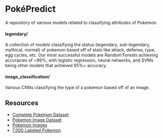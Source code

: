 # PokéPredict

A repository of various models related to classifying attributes of Pokemon. 

#### legendary/
A collection of models classifying the status (legendary, sub-legendary, mythical, normal) of pokemon based off of stats like attack, defense, type, egg cycles, etc. 
Our most successful models are Random Forests achieving accuracies of ~99%, with logistic regression, neural networks, and SVMs being other models that achieved 95%+ accuracy. 

#### image_classification/
Various CNNs classifying the type of a pokemon based off of an image. 

## Resources

* [Complete Pokemon Dataset](https://www.kaggle.com/mariotormo/complete-pokemon-dataset-updated-090420)
* [Pokemon Image Dataset](https://www.kaggle.com/vishalsubbiah/pokemon-images-and-types)
* [Pokemon Images](https://www.kaggle.com/dollarakshay/pokemon-images)
* [7,000 Labeled Pokemon](https://www.kaggle.com/lantian773030/pokemonclassification)
